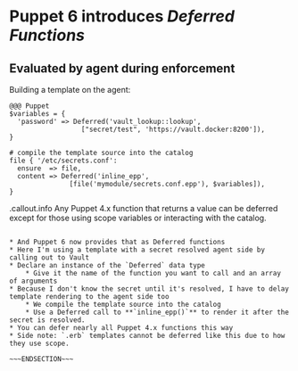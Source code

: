 <!SLIDE >
# Puppet 6 introduces *Deferred Functions*
## Evaluated by agent during enforcement

Building a template on the agent:

    @@@ Puppet
    $variables = {
      'password' => Deferred('vault_lookup::lookup',
                      ["secret/test", 'https://vault.docker:8200']),
    }

    # compile the template source into the catalog
    file { '/etc/secrets.conf':
      ensure  => file,
      content => Deferred('inline_epp',
                   [file('mymodule/secrets.conf.epp'), $variables]),
    }

.callout.info Any Puppet 4.x function that returns a value can be deferred except
for those using scope variables or interacting with the catalog.

~~~SECTION:notes~~~

* And Puppet 6 now provides that as Deferred functions
* Here I'm using a template with a secret resolved agent side by calling out to Vault
* Declare an instance of the `Deferred` data type
    * Give it the name of the function you want to call and an array of arguments
* Because I don't know the secret until it's resolved, I have to delay template rendering to the agent side too
    * We compile the template source into the catalog
    * Use a Deferred call to **`inline_epp()`** to render it after the secret is resolved.
* You can defer nearly all Puppet 4.x functions this way
* Side note: `.erb` templates cannot be deferred like this due to how they use scope.

~~~ENDSECTION~~~
